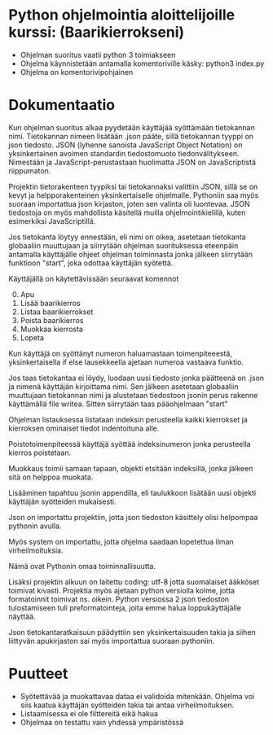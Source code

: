 # Python ohjelmointia aloittelijoille kurssi: (Baarikierrokseni)

* Ohjelman suoritus vaatii python 3 toimiakseen
* Ohjelma käynnistetään antamalla komentoriville käsky: python3 index.py
* Ohjelma on komentorivipohjainen

# Dokumentaatio

Kun ohjelman suoritus alkaa pyydetään käyttäjää syöttämään tietokannan nimi. Tietokannan nimeen lisätään .json pääte, sillä tietokannan tyyppi on json tiedosto. JSON (lyhenne sanoista JavaScript Object Notation) on yksinkertainen avoimen standardin tiedostomuoto tiedonvälitykseen. Nimestään ja JavaScript-perustastaan huolimatta JSON on JavaScriptistä riippumaton.

Projektin tietorakenteen tyypiksi tai tietokannaksi valittiin JSON, sillä se on kevyt ja helpporakenteinen yksinkertaiselle ohjelmalle. Pythoniin saa myös suoraan importattua json kirjaston, joten sen valinta oli luontevaa. JSON tiedostoja on myös mahdollista käsitellä muilla ohjelmointikielillä, kuten esimerkiksi JavaScriptillä.

Jos tietokanta löytyy ennestään, eli nimi on oikea, asetetaan tietokanta globaaliin muuttujaan ja siirrytään ohjelman suorituksessa eteenpäin antamalla käyttäjälle ohjeet ohjelman toiminnasta jonka jälkeen siirrytään funktioon "start", joka odottaa käyttäjän syötettä.

Käyttäjällä on käytettävissään seuraavat komennot

0. Apu
1. Lisää baarikierros
2. Listaa baarikierrokset
3. Poista baarikierros
4. Muokkaa kierrosta
5. Lopeta

Kun käyttäjä on syöttänyt numeron haluamastaan toimenpiteeestä, yksinkertaisella if else lausekkeella ajetaan numeroa vastaava funktio.

Jos taas tietokantaa ei löydy, luodaan uusi tiedosto jonka päätteenä on .json ja nimenä käyttäjän kirjoittama nimi. Sen jälkeen asetetaan globaaliin muuttujaan tietokannan nimi ja alustetaan tiedostoon jsonin perus rakenne käyttämällä file writea. Sitten siirrytään taas pääohjelmaan "start"

Ohjelman listauksessa listataan indeksin perusteella kaikki kierrokset ja kierroksen ominaiset tiedot indentoituna alle.

Poistotoimenpiteessä käyttäjä syöttää indeksinumeron jonka perusteella kierros poistetaan.

Muokkaus toimii samaan tapaan, objekti etsitään indeksillä, jonka jälkeen sitä on helppoa muokata.

Lisääminen tapahtuu jsonin appendilla, eli taulukkoon lisätään uusi objekti käyttäjän syötteiden mukaisesti.

Json on importattu projektiin, jotta json tiedoston käsittely olisi helpompaa pythonin avulla.

Myös system on importattu, jotta ohjelma saadaan lopetettua ilman virheilmoituksia.

Nämä ovat Pythonin omaa toiminnallisuutta.

Lisäksi projektin alkuun on laitettu coding: utf-8 jotta suomalaiset ääkköset toimivat kivasti. Projektia myös ajetaan python versiolla kolme, jotta formatoinnit toimivat ns. oikein. Python versiossa 2 json tiedoston tulostamiseen tuli preformatointeja, joita emme halua loppukäyttäjälle näyttää.

Json tietokantaratkaisuun päädyttiin sen yksinkertaisuuden takia ja siihen liittyvän apukirjaston sai myös importattua suoraan pythoniin.

# Puutteet

* Syötettävää ja muokattavaa dataa ei validoida mitenkään. Ohjelma voi siis kaatua käyttäjän syötteiden takia tai antaa virheilmoituksen.
* Listaamisessa ei ole filttereitä eikä hakua
* Ohjelmaa on testattu vain yhdessä ympäristössä
